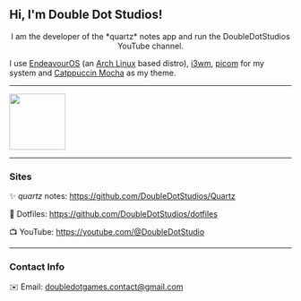 ## Hi, I'm Double Dot Studios!
<p align="center">
I am the developer of the *quartz* notes app and run the DoubleDotStudios YouTube channel.

I use [EndeavourOS](https://endeavouros.com/) \(an [Arch Linux](https://archlinux.org/) based distro), [i3wm](https://i3wm.org/), [picom](https://github.com/yshui/picom) for my system and [Catppuccin Mocha](https://catppuccin.com/) as my theme.

---

  <img src="https://external-content.duckduckgo.com/iu/?u=https%3A%2F%2Fraw.githubusercontent.com%2Fcatppuccin%2Fcatppuccin%2Fmain%2Fassets%2Flogos%2Fexports%2F1544x1544_circle.png&f=1&nofb=1&ipt=afcb64bebc8b9f4eea71269090fc5006f7a98936ec756e7143d7e211794ef416&ipo=images" height=100px>

---
### Sites

✨ *quartz* notes: https://github.com/DoubleDotStudios/Quartz

📝 Dotfiles: https://github.com/DoubleDotStudios/dotfiles

📺 YouTube: https://youtube.com/@DoubleDotStudio

---
### Contact Info
✉️ Email: doubledotgames.contact@gmail.com
</p>

